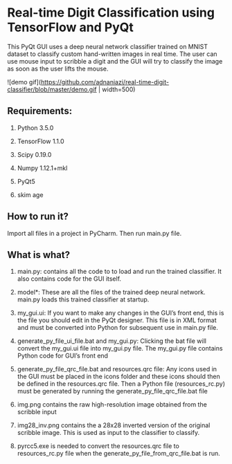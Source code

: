 Real-time Digit Classification using TensorFlow and PyQt
========================================================

This PyQt GUI uses a deep neural network classifier trained on MNIST dataset to
classify custom hand-written images in real time. The user can use mouse input
to scribble a digit and the GUI will try to classify the image as soon as the
user lifts the mouse.

![demo
gif](<https://github.com/adnaniazi/real-time-digit-classifier/blob/master/demo.gif>
\| width=500)

Requirements:
-------------

1. Python 3.5.0

2. TensorFlow 1.1.0

3. Scipy 0.19.0

4. Numpy 1.12.1+mkl

5. PyQt5

6. skim age

How to run it?
--------------

Import all files in a project in PyCharm. Then run main.py file.

What is what?
-------------

1. main.py: contains all the code to to load and run the trained classifier. It
also contains code for the GUI itself.

2. model\*: These are all the files of the trained deep neural network. main.py
loads this trained classifier at startup.

3. my_gui.ui: If you want to make any changes in the GUI’s front end, this is
the file you should edit in the PyQt designer. This file is in XML format and
must be converted into Python for subsequent use in main.py file.

4. generate_py_file_ui_file.bat and my_gui.py: Clicking the bat file will
convert the my_gui.ui file into my_gui.py file. The my_gui.py file contains
Python code for GUI’s front end

5. generate_py_file_qrc_file.bat and resources.qrc file: Any icons used in the
GUI must be placed in the icons folder and these icons should then be defined in
the resources.qrc file. Then a Python file (resources_rc.py) must be generated
by running the generate_py_file_qrc_file.bat file

6. img.png contains the raw high-resolution image obtained from the scribble
input

7. img28_inv.png contains the a 28x28 inverted version of the original scribble
image. This is used as input to the classifier to classify.

8. pyrcc5.exe is needed to convert the resources.qrc file to resources_rc.py
file when the generate_py_file_from_qrc_file.bat is run.
